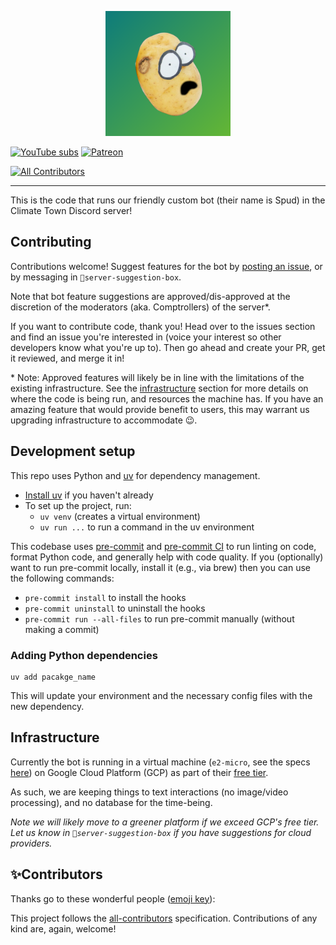 <p align="center">
<a href="https://hub.climatetownproductions.com">
<img width="200" src="./spud.png">
</a>
</p>

[![YouTube subs](https://img.shields.io/youtube/channel/subscribers/UCuVLG9pThvBABcYCm7pkNkA?label=ClimateTown&style=for-the-badge)](https://www.youtube.com/@ClimateTown)
[![Patreon](https://img.shields.io/badge/Patreon-F96854?style=for-the-badge&logo=patreon&logoColor=white)](https://www.patreon.com/ClimateTown)

[![All Contributors](https://img.shields.io/github/all-contributors/ClimateTown/discord-bot?color=ee8449&style=flat-square)](#contributors)

---

This is the code that runs our friendly custom bot (their name is Spud) in the Climate Town Discord server!

## Contributing

Contributions welcome! Suggest features for the bot by [posting an issue](https://github.com/ClimateTown/discord-bot/issues/new/choose), or by messaging in `🔨server-suggestion-box`.

Note that bot feature suggestions are approved/dis-approved at the discretion of the moderators (aka. Comptrollers) of the server\*.

If you want to contribute code, thank you! Head over to the issues section and find an issue you're interested in (voice your interest so other developers know what you're up to). Then go ahead and create your PR, get it reviewed, and merge it in!

\* Note: Approved features will likely be in line with the limitations of the existing infrastructure. See the [infrastructure](#infrastructure) section for more details on where the code is being run, and resources the machine has. If you have an amazing feature that would provide benefit to users, this may warrant us upgrading infrastructure to accommodate 😉.

## Development setup

This repo uses Python and [uv](https://github.com/astral-sh/uv) for dependency management.

- [Install uv](https://github.com/astral-sh/uv#installation) if you haven't already
- To set up the project, run:
  - `uv venv` (creates a virtual environment)
  - `uv run ...` to run a command in the uv environment

This codebase uses [pre-commit](https://pre-commit.com/) and [pre-commit CI](https://pre-commit.ci/) to run linting on code, format Python code, and generally help with code quality. If you (optionally) want to run pre-commit locally, install it (e.g., via brew) then you can use the following commands:

- `pre-commit install` to install the hooks
- `pre-commit uninstall` to uninstall the hooks
- `pre-commit run --all-files` to run pre-commit manually (without making a commit)

### Adding Python dependencies

```
uv add pacakge_name
```

This will update your environment and the necessary config files with the new dependency.

## Infrastructure

Currently the bot is running in a virtual machine (`e2-micro`, see the specs [here](https://cloud.google.com/compute/docs/general-purpose-machines#e2-shared-core)) on Google Cloud Platform (GCP) as part of their [free tier](https://cloud.google.com/free/docs/free-cloud-features#compute).

As such, we are keeping things to text interactions (no image/video processing), and no database for the time-being.

_Note we will likely move to a greener platform if we exceed GCP's free tier. Let us know in `🔨server-suggestion-box` if you have suggestions for cloud providers._

## ✨Contributors

Thanks go to these wonderful people ([emoji key](https://allcontributors.org/docs/en/emoji-key)):

<!-- ALL-CONTRIBUTORS-LIST:START - Do not remove or modify this section -->
<!-- prettier-ignore-start -->
<!-- markdownlint-disable -->

<!-- markdownlint-restore -->
<!-- prettier-ignore-end -->

<!-- ALL-CONTRIBUTORS-LIST:END -->

This project follows the [all-contributors](https://allcontributors.org) specification. Contributions of any kind are, again, welcome!
